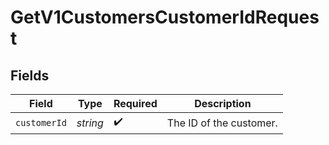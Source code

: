# GetV1CustomersCustomerIdRequest


## Fields

| Field                   | Type                    | Required                | Description             |
| ----------------------- | ----------------------- | ----------------------- | ----------------------- |
| `customerId`            | *string*                | :heavy_check_mark:      | The ID of the customer. |